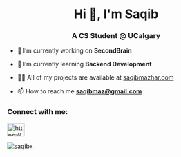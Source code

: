 <h1 align="center">Hi 👋, I'm Saqib</h1>
<h3 align="center">A CS Student @ UCalgary</h3>

- 🔭 I’m currently working on **SecondBrain**

- 🌱 I’m currently learning **Backend Development**

- 👨‍💻 All of my projects are available at [saqibmazhar.com](saqibmazhar.com)

- 📫 How to reach me **saqibmaz@gmail.com**

<h3 align="left">Connect with me:</h3>
<p align="left">
<a href="https://linkedin.com/in/https://www.linkedin.com/in/saqib-mazhar/" target="blank"><img align="center" src="https://raw.githubusercontent.com/rahuldkjain/github-profile-readme-generator/master/src/images/icons/Social/linked-in-alt.svg" alt="https://www.linkedin.com/in/saqib-mazhar/" height="30" width="40" /></a>
</p>


<p><img align="center" src="https://github-readme-streak-stats.herokuapp.com/?user=saqibx&" alt="saqibx" /></p>
